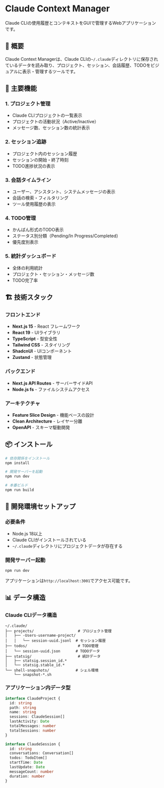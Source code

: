 # Claude Context Manager

Claude CLIの使用履歴とコンテキストをGUIで管理するWebアプリケーションです。

## 🎯 概要

Claude Context Managerは、Claude CLIの`~/.claude`ディレクトリに保存されているデータを読み取り、プロジェクト、セッション、会話履歴、TODOをビジュアルに表示・管理するツールです。

## 🚀 主要機能

### 1. プロジェクト管理
- Claude CLIプロジェクトの一覧表示
- プロジェクトの活動状況（Active/Inactive）
- メッセージ数、セッション数の統計表示

### 2. セッション追跡
- プロジェクト内のセッション履歴
- セッションの開始・終了時刻
- TODO進捗状況の表示

### 3. 会話タイムライン
- ユーザー、アシスタント、システムメッセージの表示
- 会話の検索・フィルタリング
- ツール使用履歴の表示

### 4. TODO管理
- かんばん形式のTODO表示
- ステータス別分類（Pending/In Progress/Completed）
- 優先度別表示

### 5. 統計ダッシュボード
- 全体の利用統計
- プロジェクト・セッション・メッセージ数
- TODO完了率

## 🏗️ 技術スタック

### フロントエンド
- **Next.js 15** - React フレームワーク
- **React 19** - UIライブラリ
- **TypeScript** - 型安全性
- **Tailwind CSS** - スタイリング
- **ShadcnUI** - UIコンポーネント
- **Zustand** - 状態管理

### バックエンド
- **Next.js API Routes** - サーバーサイドAPI
- **Node.js fs** - ファイルシステムアクセス

### アーキテクチャ
- **Feature Slice Design** - 機能ベースの設計
- **Clean Architecture** - レイヤー分離
- **OpenAPI** - スキーマ駆動開発

## 📦 インストール

```bash
# 依存関係をインストール
npm install

# 開発サーバーを起動
npm run dev

# 本番ビルド
npm run build
```

## 🔧 開発環境セットアップ

### 必要条件
- Node.js 18以上
- Claude CLIがインストールされている
- `~/.claude`ディレクトリにプロジェクトデータが存在する

### 開発サーバー起動
```bash
npm run dev
```

アプリケーションは`http://localhost:3001`でアクセス可能です。

## 📊 データ構造

### Claude CLIデータ構造
```
~/.claude/
├── projects/                    # プロジェクト管理
│   ├── -Users-username-project/
│   │   └── session-uuid.jsonl  # セッション履歴
├── todos/                       # TODO管理
│   └── session-uuid.json       # TODOデータ
├── statsig/                     # 統計データ
│   ├── statsig.session_id.*
│   └── statsig.stable_id.*
└── shell-snapshots/            # シェル環境
    └── snapshot-*.sh
```

### アプリケーション内データ型
```typescript
interface ClaudeProject {
  id: string
  path: string
  name: string
  sessions: ClaudeSession[]
  lastActivity: Date
  totalMessages: number
  totalSessions: number
}

interface ClaudeSession {
  id: string
  conversations: Conversation[]
  todos: TodoItem[]
  startTime: Date
  lastUpdate: Date
  messageCount: number
  duration: number
}
```
